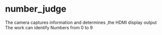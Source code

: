 # number_judge
The camera captures information and determines ,the HDMI display output
The work can identify Numbers from 0 to 9

